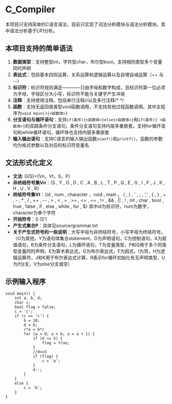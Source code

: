 # C_Compiler
本项目只支持简单的C语言语法，目前只实现了词法分析模块与语法分析模块。其中语法分析基于LR1分析。
## 本项目支持的简单语法
1. **数据类型**：支持整型int，字符型char，布尔型bool。支持相同类型多个变量同时声明
2. **表达式**：包括基本四则运算、关系运算和逻辑运算以及自增自减运算（++ 与 --）
3. **标识符**：标识符规则满足————只由字母和数字构成，且标识符第一位必须为字母，字母区分大小写，标识符不能与关键字产生冲突
4. **注释**：支持使用注释。包括单行注释//以及多行注释/*   */
5. **函数**：支持无返回值类型void函数调用，不支持其他过程函数调用。其中主程序为`void main(){<函数体>}`
6. **分支语句与循环语句**：支持`if(条件){<函数体>}else{<函数体>}`和`if(条件){ <函数体>}`的双路条件分支语句，条件分支语句支持内层多重嵌套。支持for循环语句和while循环语句，循环体也支持内层多重嵌套
7. **输入输出语句**：支持C语言的输入输出函数`scanf()`和`printf()`，函数的参数均为格式参数以及对应的标识符变量名

## 文法形式化定义
+ **文法**: G[S]={Vn，Vt，S，P}
+ **非终结符号集Vn**：{S  ,  Y  ,  O  ,  D  ,  C  ,  A  ,  B  ,  L  ,  T  ,  P  ,  Q  ,  E  ,  G  ,  I  ,  F  ,  J  , K  ,  H  ,  U  ,  V  ,  R}
+ **终结符号集Vt**：{id  ,  num  ,  character  ，void  ,  main   ， (  ,  )  ,  '  ,  ;  ,  ','  ,  {  ,  }  ,  +  ,  -  ,  *  ,  /  ,  ++  ,  --  ,  >  ,  <  ,  =  ,  >=  ,  <=  ,  ==  ,  !=  ,  &&  ,  ||  ,  !  ,  int  ,  char  ,  bool  ,  true  ,  false  ,  if  ,  else  ,  while  ,  for  ,  $}
其中id为标识符，num为数字，character为单个字符
+ **开始符号**：S (S')
+ **产生式集合P**：具体见source/grammar.txt
+ **关于产生式符号的一些说明**：大写字母为非终结符号，小写字母为终结符号。（O为其他，Y为语句体集合statement，D为声明语句，C为控制语句，A为赋值语句，B为条件分支语句，L为循环语句，T为变量类型，P和Q用于多个同类型变量同时声明，E为算术表达式，G为布尔表达式，F为因式，I为项，H为逻辑运算符，J和K用于布尔表达式计算，R表示for循环初始化有无声明类型，U为if分支，V为else分支或空）

## 示例输入程序
```
void main() {
    int a, b, d;
    char c;
    bool flag = false;
    c = 'c';
    if (c == 'c') {
        b = 10;
        d = b;
        /*a = b*/
        for (a = 0; a < b; a = a + 1) {
            if (d <= 5) {
                flag = true;
            }
            //d<=5 
            if (flag) {
                c = 'a';
            }
            d--;
        }        
    }
    else {
        c = 'b';
    }   
}
```

